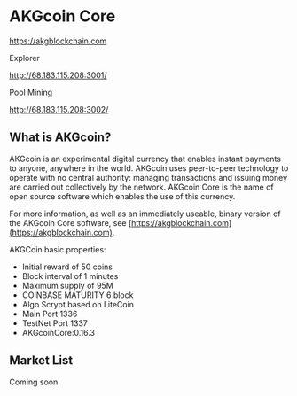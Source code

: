 AKGcoin Core
=====================================


https://akgblockchain.com

Explorer

http://68.183.115.208:3001/

Pool Mining

http://68.183.115.208:3002/





What is AKGcoin?
----------------

AKGcoin is an experimental digital currency that enables instant payments to
anyone, anywhere in the world. AKGcoin uses peer-to-peer technology to operate
with no central authority: managing transactions and issuing money are carried
out collectively by the network. AKGcoin Core is the name of open source
software which enables the use of this currency.

For more information, as well as an immediately useable, binary version of
the AKGcoin Core software, see [https://akgblockchain.com](https://akgblockchain.com).

AKGCoin basic properties:
- Initial reward of 50 coins
- Block interval of 1 minutes
- Maximum supply of 95M 
- COINBASE MATURITY 6 block
- Algo Scrypt based on LiteCoin
- Main Port 1336
- TestNet Port 1337
- AKGcoinCore:0.16.3

Market List
-------

Coming soon


